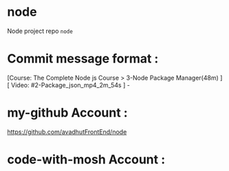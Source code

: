 # node 
Node project repo `node` 

# Commit message format : 
[Course: The Complete Node js Course > 3-Node Package Manager(48m) ] [ Video: #2-Package_json_mp4_2m_54s ] -


# my-github Account : 
https://github.com/avadhutFrontEnd/node 

# code-with-mosh Account : 
